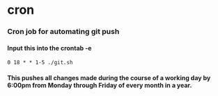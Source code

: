 # cron

### Cron job for automating git push

#### Input this into the crontab -e 
```
0 18 * * 1-5 ./git.sh
```
#### This pushes all changes made during the course of a working day by 6:00pm from Monday through Friday of every month in a year.
